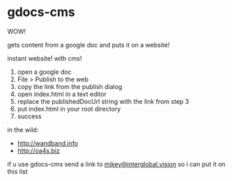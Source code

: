 # gdocs-cms

WOW!  

gets content from a google doc and puts it on a website!  

instant website! with cms!

1. open a google doc
2. File > Publish to the web
3. copy the link from the publish dialog
4. open index.html in a text editor
5. replace the publishedDocUrl string with the link from step 3
6. put index.html in your root directory
7. success

in the wild:
 - http://wandband.info
 - http://oa4s.biz

 if u use gdocs-cms send a link to mikey@interglobal.vision so i can put it on this list